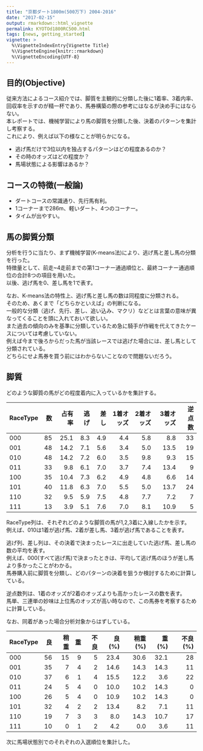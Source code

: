 ```yaml
---
title: "京都ダート1800m(500万下) 2004-2016"
date: "2017-02-15"
output: rmarkdown::html_vignette
permalink: KYOTOd1800RC500.html
tags: [news, getting_started]
vignette: >
  %\VignetteIndexEntry{Vignette Title}
  %\VignetteEngine{knitr::rmarkdown}
  %\VignetteEncoding{UTF-8}
---
```


## 目的(Objective)

従来方法によるコース紹介では、脚質を主観的に分類した後に1着率、3着内率、回収率を示すのが精一杯であり、馬券構築の際の参考にはなるが決め手にはならない。  
本レポートでは、機械学習により馬の脚質を分類した後、決着のパターンを集計し考察する。  
これにより、例えば以下の様なことが明らかになる。  

- 逃げ馬だけで3位以内を独占するパターンはどの程度あるのか？
- その時のオッズはどの程度か？
- 馬場状態による影響はあるか？

## コースの特徴(一般論)

- ダートコースの常識通り、先行馬有利。
- 1コーナーまで286m、軽いダート、4つのコーナー。
- タイムが出やすい。



## 馬の脚質分類

分析を行うに当たり、まず機械学習(K-means法)により、逃げ馬と差し馬の分類を行った。  
特徴量として、前走~4走前までの第1コーナー通過順位と、最終コーナー通過順位の合計8つの項目を用いた。  
以後、逃げ馬を0、差し馬を1で表す。  

なお、K-means法の特性上、逃げ馬と差し馬の数は同程度に分類される。  
そのため、あくまで「どちらかといえば」の判断になる。  
一般的な分類（逃げ、先行、差し、追い込み、マクリ）などとは言葉の意味が異なってくることを頭に入れておいて欲しい。  
また過去の傾向のみを基準に分類しているため急に騎手が作戦を代えてきたケースについては考慮していない。  
例えば今まで後ろからだった馬が当該レースでは逃げた場合には、差し馬として分類されている。  
どちらにせよ馬券を買う前にはわからないことなので問題ないだろう。

## 脚質

どのような脚質の馬がどの程度着内に入っているかを集計する。  





|RaceType | 数| 占有率| 逃げ| 差し| 1着オッズ| 2着オッズ| 3着オッズ| 逆点数|
|:--------|--:|------:|----:|----:|---------:|---------:|---------:|------:|
|000      | 85|   25.1|  8.3|  4.9|       4.4|       5.8|       8.8|     33|
|001      | 48|   14.2|  7.1|  5.6|       3.4|       5.0|      13.5|     19|
|010      | 48|   14.2|  7.2|  6.0|       3.5|       9.8|       9.3|     15|
|011      | 33|    9.8|  6.1|  7.0|       3.7|       7.4|      13.4|      9|
|100      | 35|   10.4|  7.3|  6.2|       4.9|       4.8|       6.6|     14|
|101      | 40|   11.8|  6.3|  7.0|       5.5|       5.0|      13.7|     24|
|110      | 32|    9.5|  5.9|  7.5|       4.8|       7.7|       7.2|      7|
|111      | 13|    3.9|  5.1|  7.6|       7.0|       8.1|      10.9|      5|

RaceType列は、それぞれどのような脚質の馬が1,2,3着に入線したかを示す。  
例えば、010は1着が逃げ馬、2着が差し馬、3着が逃げ馬であることを表す。

逃げ列、差し列は、その決着で決まったレースに出走していた逃げ馬、差し馬の数の平均を表す。  
例えば、000(すべて逃げ馬)で決まったときは、平均して逃げ馬のほうが差し馬より多かったことがわかる。  
馬券購入前に脚質を分類し、どのパターンの決着を狙うか検討するために計算している。

逆点数列は、1着のオッズが2着のオッズよりも高かったレースの数を表す。  
馬単、三連単の妙味は上位馬のオッズが高い時なので、この馬券を考察するために計算している。

なお、同着があった場合分析対象からはずしている。  


|RaceType | 良| 稍重| 重| 不良| 良(%)| 稍重(%)| 重(%)| 不良(%)|
|:--------|--:|----:|--:|----:|-----:|-------:|-----:|-------:|
|000      | 56|   15|  9|    5|  23.4|    30.6|  32.1|      28|
|001      | 35|    7|  4|    2|  14.6|    14.3|  14.3|      11|
|010      | 37|    6|  1|    4|  15.5|    12.2|   3.6|      22|
|011      | 24|    5|  4|    0|  10.0|    10.2|  14.3|       0|
|100      | 26|    5|  4|    0|  10.9|    10.2|  14.3|       0|
|101      | 32|    4|  2|    2|  13.4|     8.2|   7.1|      11|
|110      | 19|    7|  3|    3|   8.0|    14.3|  10.7|      17|
|111      | 10|    0|  1|    2|   4.2|     0.0|   3.6|      11|

次に馬場状態別でのそれぞれの入選順位を集計した。
